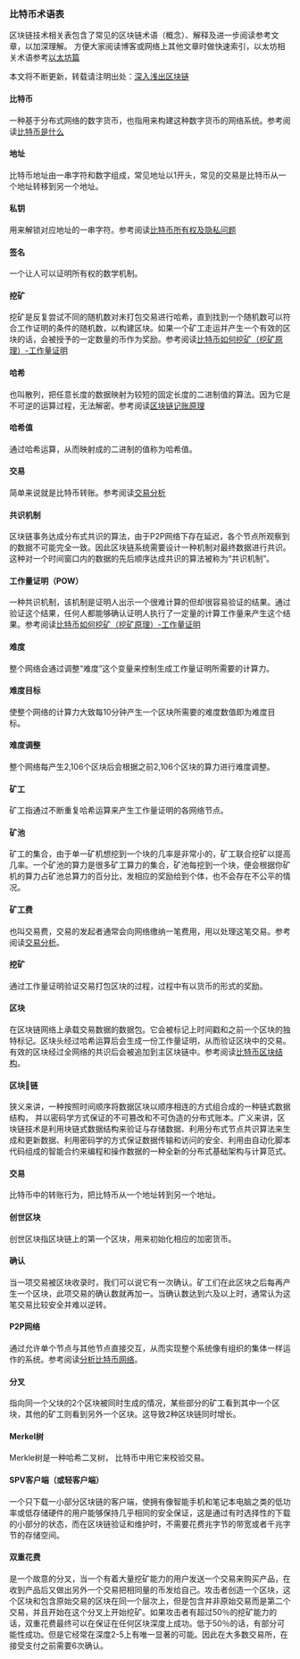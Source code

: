 ### 比特币术语表

区块链技术相关表包含了常见的区块链术语（概念）、解释及进一步阅读参考文章，以加深理解。
方便大家阅读博客或网络上其他文章时做快速索引，以太坊相关术语参考[以太坊篇](https://wiki.learnblockchain.cn/GLOSSARY_eth.html)

本文将不断更新，转载请注明出处：[深入浅出区块链](https://wiki.learnblockchain.cn/GLOSSARY.html)

#### 比特币
一种基于分布式网络的数字货币，也指用来构建这种数字货币的网络系统。参考阅读[比特币是什么](https://learnblockchain.cn/2017/10/23/whatisbitcoin)

#### 地址
比特币地址由一串字符和数字组成，常见地址以1开头，常见的交易是比特币从一个地址转移到另一个地址。

#### 私钥
用来解锁对应地址的一串字符。参考阅读[比特币所有权及隐私问题](https://learnblockchain.cn/2017/11/02/bitcoin-own)

#### 签名
一个让人可以证明所有权的数学机制。

#### 挖矿
挖矿是反复尝试不同的随机数对未打包交易进行哈希，直到找到一个随机数可以符合工作证明的条件的随机数，以构建区块。如果一个矿工走运并产生一个有效的区块的话，会被授予的一定数量的币作为奖励。参考阅读[比特币如何挖矿（挖矿原理）-工作量证明](https://learnblockchain.cn/2017/11/04/bitcoin-pow/)

#### 哈希
也叫散列，把任意长度的数据映射为较短的固定长度的二进制值的算法。因为它是不可逆的运算过程，无法解密。参考阅读[区块链记账原理](https://learnblockchain.cn/2017/10/25/whatbc)

#### 哈希值
通过哈希运算，从而映射成的二进制的值称为哈希值。

#### 交易
简单来说就是比特币转账。参考阅读[交易分析](https://learnblockchain.cn/2017/11/10/bitcoin-script/)

#### 共识机制
区块链事务达成分布式共识的算法，由于P2P网络下存在延迟，各个节点所观察到的数据不可能完全一致。因此区块链系统需要设计一种机制对最终数据进行共识。这种对一个时间窗口内的数据的先后顺序达成共识的算法被称为“共识机制”。

#### 工作量证明（POW）
一种共识机制，该机制是证明人出示一个很难计算的但却很容易验证的结果。通过验证这个结果，任何人都能够确认证明人执行了一定量的计算工作量来产生这个结果。参考阅读[比特币如何挖矿（挖矿原理）-工作量证明](https://learnblockchain.cn/2017/11/04/bitcoin-pow/)

#### 难度
整个网络会通过调整“难度”这个变量来控制生成工作量证明所需要的计算力。

#### 难度目标
使整个网络的计算力大致每10分钟产生一个区块所需要的难度数值即为难度目标。

#### 难度调整
整个网络每产生2,106个区块后会根据之前2,106个区块的算力进行难度调整。

#### 矿工
矿工指通过不断重复哈希运算来产生工作量证明的各网络节点。

#### 矿池
矿工的集合，由于单一矿机想挖到一个块的几率是非常小的，矿工联合挖矿以提高几率。一个矿池的算力是很多矿工算力的集合，矿池每挖到一个块，便会根据你矿机的算力占矿池总算力的百分比，发相应的奖励给到个体，也不会存在不公平的情况。

#### 矿工费
也叫交易费，交易的发起者通常会向网络缴纳一笔费用，用以处理这笔交易。参考阅读[交易分析](https://learnblockchain.cn/2017/11/10/bitcoin-script/)。

#### 挖矿
通过工作量证明验证交易打包区块的过程，过程中有以货币的形式的奖励。

#### 区块
在区块链网络上承载交易数据的数据包。它会被标记上时间戳和之前一个区块的独特标记。区块头经过哈希运算后会生成一份工作量证明，从而验证区块中的交易。有效的区块经过全网络的共识后会被追加到主区块链中。参考阅读[比特币区块结构](https://xiaozhuanlan.com/topic/1402935768)。

#### 区块链
狭义来讲，一种按照时间顺序将数据区块以顺序相连的方式组合成的一种链式数据结构， 并以密码学方式保证的不可篡改和不可伪造的分布式账本。广义来讲，区块链技术是利用块链式数据结构来验证与存储数据、利用分布式节点共识算法来生成和更新数据、利用密码学的方式保证数据传输和访问的安全、利用由自动化脚本代码组成的智能合约来编程和操作数据的一种全新的分布式基础架构与计算范式。

#### 交易
比特币中的转账行为，把比特币从一个地址转到另一个地址。

#### 创世区块
创世区块指区块链上的第一个区块，用来初始化相应的加密货币。

#### 确认
当一项交易被区块收录时，我们可以说它有一次确认。矿工们在此区块之后每再产生一个区块，此项交易的确认数就再加一。当确认数达到六及以上时，通常认为这笔交易比较安全并难以逆转。

#### P2P网络
通过允许单个节点与其他节点直接交互，从而实现整个系统像有组织的集体一样运作的系统。参考阅读[分析比特币网络](https://learnblockchain.cn/2017/11/07/bitcoin-p2p/)。

#### 分叉
指向同一个父块的2个区块被同时生成的情况，某些部分的矿工看到其中一个区块，其他的矿工则看到另外一个区块。这导致2种区块链同时增长。

#### Merkel树
Merkle树是一种哈希二叉树， 比特币中用它来校验交易。

#### SPV客户端（或轻客户端）
一个只下载一小部分区块链的客户端，使拥有像智能手机和笔记本电脑之类的低功率或低存储硬件的用户能够保持几乎相同的安全保证，这是通过有时选择性的下载的小部分的状态，而在区块链验证和维护时，不需要花费兆字节的带宽或者千兆字节的存储空间。

#### 双重花费
是一个故意的分叉，当一个有着大量挖矿能力的用户发送一个交易来购买产品，在收到产品后又做出另外一个交易把相同量的币发给自己。攻击者创造一个区块，这个区块和包含原始交易的区块在同一个层次上，但是包含并非原始交易而是第二个交易，并且开始在这个分叉上开始挖矿。如果攻击者有超过50％的挖矿能力的话，双重花费最终可以在保证在任何区块深度上成功。低于50％的话，有部分可能性成功。但是它经常在深度2-5上有唯一显著的可能。因此在大多数交易所，在接受支付之前需要6次确认。


